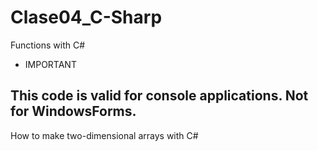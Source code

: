 # Clase04_C-Sharp
Functions with C#

- IMPORTANT

This code is valid for console applications. Not for WindowsForms.
---
How to make two-dimensional arrays with C#
